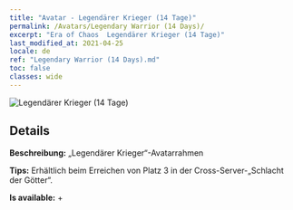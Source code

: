 ```yaml
---
title: "Avatar - Legendärer Krieger (14 Tage)"
permalink: /Avatars/Legendary Warrior (14 Days)/
excerpt: "Era of Chaos  Legendärer Krieger (14 Tage)"
last_modified_at: 2021-04-25
locale: de
ref: "Legendary Warrior (14 Days).md"
toc: false
classes: wide
---
```

 ![Legendärer Krieger (14 Tage)](/images/a/avatarFrame_61.png)

## Details

 **Beschreibung:** „Legendärer Krieger“-Avatarrahmen 

 **Tips:** Erhältlich beim Erreichen von Platz 3 in der Cross-Server-„Schlacht der Götter“. 

 **Is available:**  + 

